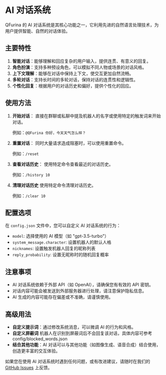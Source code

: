 # AI 对话系统

QFurina 的 AI 对话系统是其核心功能之一，它利用先进的自然语言处理技术，为用户提供智能、自然的对话体验。

## 主要特性

1. **智能对话**：能够理解和回应复杂的用户输入，提供连贯、有意义的回复。
2. **角色扮演**：支持多种预设角色，可以模拟不同人物或场景的对话风格。
3. **上下文理解**：能够在对话中保持上下文，使交互更加自然流畅。
4. **多轮对话**：支持长时间的多轮对话，保持对话的连贯性和逻辑性。
5. **个性化回复**：根据用户的对话历史和偏好，提供个性化的回应。

## 使用方法

1. **开始对话**：
   直接在群聊或私聊中提及机器人的名字或使用特定的触发词来开始对话。

   例如：`@QFurina 你好，今天天气怎么样？`

3. **重置对话**：
   同时大量请求造成阻塞时，可以使用重置命令。

   例如：`/reset`

4. **查看对话历史**：
   使用特定命令查看最近的对话历史。

   例如：`/history 10`
   
5. **清理对话历史**
   使用特定命令清理对话历史。

   例如：`/clear 10`

## 配置选项

在 `config.json` 文件中，您可以自定义 AI 对话系统的行为：

- `model`: 选择使用的 AI 模型（如 "gpt-3.5-turbo"）
- `system_message.character`: 设置机器人的默认人格
- `nicknames`: 设置触发机器人回复的昵称列表
- `reply_probability`: 设置无昵称时的随机回复概率

## 注意事项

- AI 对话系统依赖于外部 API（如 OpenAI），请确保您有有效的 API 密钥。
- 对话内容可能会被发送到外部服务器进行处理，请注意保护隐私信息。
- AI 生成的内容可能存在偏差或不准确，请谨慎使用。

## 高级用法

- **自定义提示词**：通过修改系统消息，可以微调 AI 的行为和风格。
- **自定义屏蔽词** 机器人在识别到屏蔽词后不会回复该对话，具体内容可参考config/blocked_words.json
- **结合其他功能**：AI 对话可以与其他功能（如图像生成、语音合成）结合使用，创造更丰富的交互体验。

如果您在使用 AI 对话系统时遇到任何问题，或有改进建议，请随时在我们的 [GitHub Issues](https://github.com/syuchua/QFurina/issues) 上反馈。
